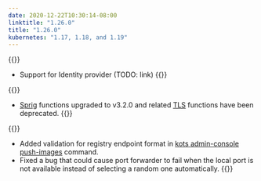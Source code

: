 ```yaml
---
date: 2020-12-22T10:30:14-08:00
linktitle: "1.26.0"
title: "1.26.0"
kubernetes: "1.17, 1.18, and 1.19"
---
```


{{<features>}}
* Support for Identity provider (TODO: link)
{{</features>}}

{{<changes>}}
* [Sprig](http://masterminds.github.io/sprig/) functions upgraded to v3.2.0 and related [TLS](https://kots.io/reference/template-functions/static-context/#tlscert) functions have been deprecated.
{{</changes>}}

{{<fixes>}}
* Added validation for registry endpoint format in [kots admin-console push-images](https://kots.io/kots-cli/admin-console/) command.
* Fixed a bug that could cause port forwarder to fail when the local port is not available instead of selecting a random one automatically.
{{</fixes>}}
